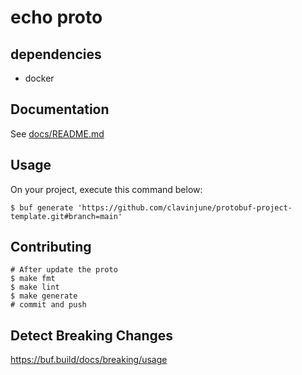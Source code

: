 # echo proto

## dependencies

* docker

## Documentation

See [docs/README.md](docs/README.md)

## Usage

On your project, execute this command below:

```shell
$ buf generate 'https://github.com/clavinjune/protobuf-project-template.git#branch=main'
```

## Contributing

```shell
# After update the proto
$ make fmt
$ make lint
$ make generate
# commit and push
```

## Detect Breaking Changes

https://buf.build/docs/breaking/usage
